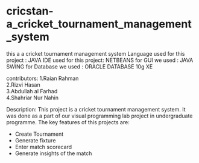 # cricstan-a_cricket_tournament_management_system

this a a cricket tournament management system
Language used for this project : JAVA
IDE used for this project: NETBEANS
for GUI we used : JAVA SWING
for Database we used : ORACLE DATABASE 10g XE

contributors:
1.Raian Rahman <br>
2.Rizvi Hasan <br>
3.Abdullah al Farhad <br>
4.Shahriar Nur Nahin <br>

Description:
This project is a cricket tournament management system. It was done as a part of our visual programming lab project in undergraduate programme. The key features of this projects are:

* Create Tournament
* Generate fixture
* Enter match scorecard
* Generate insights of the match


